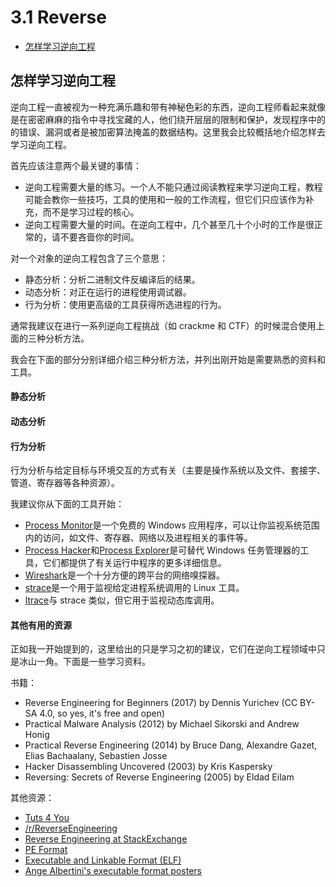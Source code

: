 # 3.1 Reverse

- [怎样学习逆向工程](#怎样学习逆向工程)


## 怎样学习逆向工程
逆向工程一直被视为一种充满乐趣和带有神秘色彩的东西，逆向工程师看起来就像是在密密麻麻的指令中寻找宝藏的人，他们绕开层层的限制和保护，发现程序中的的错误、漏洞或者是被加密算法掩盖的数据结构。这里我会比较概括地介绍怎样去学习逆向工程。

首先应该注意两个最关键的事情：
- 逆向工程需要大量的练习。一个人不能只通过阅读教程来学习逆向工程，教程可能会教你一些技巧，工具的使用和一般的工作流程，但它们只应该作为补充，而不是学习过程的核心。
- 逆向工程需要大量的时间。在逆向工程中，几个甚至几十个小时的工作是很正常的，请不要吝啬你的时间。

对一个对象的逆向工程包含了三个意思：
- 静态分析：分析二进制文件反编译后的结果。
- 动态分析：对正在运行的进程使用调试器。
- 行为分析：使用更高级的工具获得所选进程的行为。

通常我建议在进行一系列逆向工程挑战（如 crackme 和 CTF）的时候混合使用上面的三种分析方法。

我会在下面的部分分别详细介绍三种分析方法，并列出刚开始是需要熟悉的资料和工具。

#### 静态分析

#### 动态分析

#### 行为分析
行为分析与给定目标与环境交互的方式有关（主要是操作系统以及文件、套接字、管道、寄存器等各种资源）。

我建议你从下面的工具开始：
- [Process Monitor](https://docs.microsoft.com/en-us/sysinternals/downloads/procmon)是一个免费的 Windows 应用程序，可以让你监视系统范围内的访问，如文件、寄存器、网络以及进程相关的事件等。
- [Process Hacker](http://processhacker.sourceforge.net/)和[Process Explorer](https://docs.microsoft.com/en-us/sysinternals/downloads/process-explorer)是可替代 Windows 任务管理器的工具，它们都提供了有关运行中程序的更多详细信息。
- [Wireshark](https://www.wireshark.org/)是一个十分方便的跨平台的网络嗅探器。
- [strace](https://linux.die.net/man/1/strace)是一个用于监视给定进程系统调用的 Linux 工具。
- [ltrace](https://linux.die.net/man/1/ltrace)与 strace 类似，但它用于监视动态库调用。

#### 其他有用的资源
正如我一开始提到的，这里给出的只是学习之初的建议，它们在逆向工程领域中只是冰山一角。下面是一些学习资料。

书籍：
- Reverse Engineering for Beginners (2017) by Dennis Yurichev (CC BY-SA 4.0, so yes, it's free and open)
- Practical Malware Analysis (2012) by Michael Sikorski and Andrew Honig
- Practical Reverse Engineering (2014) by Bruce Dang, Alexandre Gazet, Elias Bachaalany, Sebastien Josse
- Hacker Disassembling Uncovered (2003) by Kris Kaspersky
- Reversing: Secrets of Reverse Engineering (2005) by Eldad Eilam

其他资源：
- [Tuts 4 You](https://tuts4you.com/)
- [/r/ReverseEngineering](https://www.reddit.com/r/ReverseEngineering/)
- [Reverse Engineering at StackExchange](https://reverseengineering.stackexchange.com/)
- [PE Format](https://msdn.microsoft.com/en-us/library/windows/desktop/ms680547(v=vs.85).aspx)
- [Executable and Linkable Format (ELF)](http://www.skyfree.org/linux/references/ELF_Format.pdf)
- [Ange Albertini's executable format posters](https://github.com/corkami/pics/tree/master/binary)
